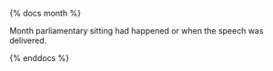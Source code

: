 {% docs month %}

Month parliamentary sitting had happened or when the speech was delivered.

{% enddocs %}
